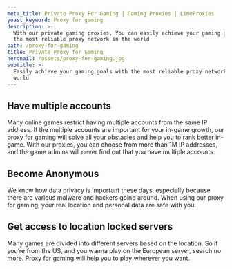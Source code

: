 ```yaml
---
meta_title: Private Proxy For Gaming | Gaming Proxies | LimeProxies
yoast_keyword: Proxy for gaming
description: >-
  With our private gaming proxies, You can easily achieve your gaming goals with
  the most reliable proxy network in the world
path: /proxy-for-gaming
title: Private Proxy for Gaming
heronail: /assets/proxy-for-gaming.jpg
subtitle: >-
  Easily achieve your gaming goals with the most reliable proxy network in the
  world
---
```

## Have multiple accounts

Many online games restrict having multiple accounts from the same IP address. If the multiple accounts are important for your in-game growth, our proxy for gaming will solve all your obstacles and help you to rank better in-game. With our proxies, you can choose from more than 1M IP addresses, and the game admins will never find out that you have multiple accounts.

## Become Anonymous

We know how data privacy is important these days, especially because there are various malware and hackers going around. When using our proxy for gaming, your real location and personal data are safe with you.

## Get access to location locked servers

Many games are divided into different servers based on the location. So if you’re from the US, and you wanna play on the European server, search no more. Proxy for gaming will help you to play wherever you want.
